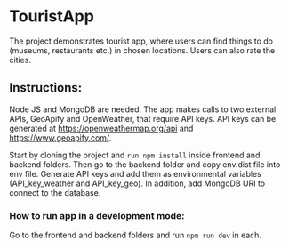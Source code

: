 # TouristApp

The project demonstrates tourist app, where users can find things to do (museums, restaurants etc.) in chosen locations. 
Users can also rate the cities. 

## Instructions: 

Node JS and MongoDB are needed. The app makes calls to two external APIs, GeoApify and OpenWeather, that require API keys. 
API keys can be generated at https://openweathermap.org/api and https://www.geoapify.com/. 

Start by cloning the project and ``run npm install`` inside frontend and backend folders. 
Then go to the backend folder and copy env.dist file into env file. Generate API keys and add them as environmental variables (API_key_weather and API_key_geo). In addition, add MongoDB URI to connect to the database.

### How to run app in a development mode: 

Go to the frontend and backend folders and run ``npm run dev`` in each.